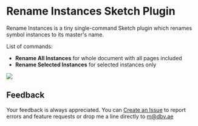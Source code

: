 # Rename Instances Sketch Plugin

Rename Instances is a tiny single-command Sketch plugin which renames symbol instances to its master's name.

List of commands:

* **Rename All Instances** for whole document with all pages included
* **Rename Selected Instances** for selected instances only


![](http://i.dbv.ae/hMhM/2016-09-04%2022_45_51.gif)



## Feedback
Your feedback is always appreciated. You can [Create an Issue](https://github.com/exevil/sketch-grid-master/issues/new) to report errors and feature requests or drop me a line directly to [m@dbv.ae](mailto:m@dbv.ae?Subject=Sketch%20Grid%20Master%20Feedback)
